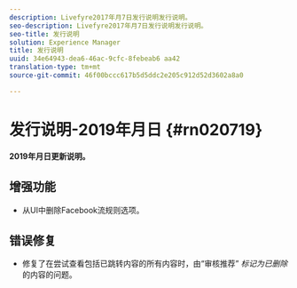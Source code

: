 ```yaml
---
description: Livefyre2017年月7日发行说明发行说明。
seo-description: Livefyre2017年月7日发行说明发行说明。
seo-title: 发行说明
solution: Experience Manager
title: 发行说明
uuid: 34e64943-dea6-46ac-9cfc-8febeab6 aa42
translation-type: tm+mt
source-git-commit: 46f00bccc617b5d5ddc2e205c912d52d3602a8a0

---
```



# 发行说明-2019年月日 {#rn020719}

**2019年月日更新说明。**

## 增强功能

* 从UI中删除Facebook流规则选项。

## 错误修复

* 修复了在尝试查看包括已跳转内容的所有内容时，由“审核推荐” *标记为已删除*的内容的问题。